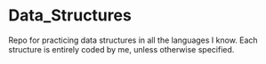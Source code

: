 # Data_Structures
Repo for practicing data structures in all the languages I know. Each structure is entirely coded by me, unless otherwise specified.
